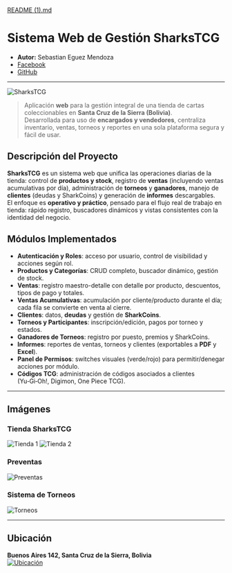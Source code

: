 [README (1).md](https://github.com/user-attachments/files/22956985/README.1.md)
# Sistema Web de Gestión **SharksTCG**
- **Autor:** Sebastian Eguez Mendoza  
- [Facebook](https://www.facebook.com/sebastianeguezmendoza/)  
- [GitHub](https://github.com/Yagamesa)

---

![SharksTCG](https://live.staticflickr.com/65535/53566963307_a83c9da181_b.jpg)

> Aplicación **web** para la gestión integral de una tienda de cartas coleccionables en **Santa Cruz de la Sierra (Bolivia)**.  
> Desarrollada para uso de **encargados y vendedores**, centraliza inventario, ventas, torneos y reportes en una sola plataforma segura y fácil de usar.

## Descripción del Proyecto
**SharksTCG** es un sistema web que unifica las operaciones diarias de la tienda: control de **productos y stock**, registro de **ventas** (incluyendo ventas acumulativas por día), administración de **torneos** y **ganadores**, manejo de **clientes** (deudas y SharkCoins) y generación de **informes** descargables.  
El enfoque es **operativo y práctico**, pensado para el flujo real de trabajo en tienda: rápido registro, buscadores dinámicos y vistas consistentes con la identidad del negocio.

## Módulos Implementados
- **Autenticación y Roles**: acceso por usuario, control de visibilidad y acciones según rol.
- **Productos y Categorías**: CRUD completo, buscador dinámico, gestión de stock.
- **Ventas**: registro maestro-detalle con detalle por producto, descuentos, tipos de pago y totales.
- **Ventas Acumulativas**: acumulación por cliente/producto durante el día; cada fila se convierte en venta al cierre.
- **Clientes**: datos, **deudas** y gestión de **SharkCoins**.
- **Torneos y Participantes**: inscripción/edición, pagos por torneo y estados.
- **Ganadores de Torneos**: registro por puesto, premios y SharkCoins.
- **Informes**: reportes de ventas, torneos y clientes (exportables a **PDF** y **Excel**).
- **Panel de Permisos**: switches visuales (verde/rojo) para permitir/denegar acciones por módulo.
- **Códigos TCG**: administración de códigos asociados a clientes (Yu‑Gi‑Oh!, Digimon, One Piece TCG).

---

## Imágenes
### Tienda SharksTCG
![Tienda 1](https://live.staticflickr.com/65535/53568010928_d5df786441_b.jpg)
![Tienda 2](https://live.staticflickr.com/65535/53567814871_c77419cb16_b.jpg)

### Preventas
![Preventas](https://live.staticflickr.com/65535/53568256990_63f745a591_b.jpg)

### Sistema de Torneos
![Torneos](https://live.staticflickr.com/65535/53568256985_39a9ea7567_b.jpg)

---

## Ubicación
**Buenos Aires 142, Santa Cruz de la Sierra, Bolivia**  
[![Ubicación](https://maps.googleapis.com/maps/api/staticmap?center=-17.78045876671921,-63.18326839815042&zoom=15&size=400x300&sensor=false)](https://maps.app.goo.gl/bpMzSPPsyKSw6onh6)
